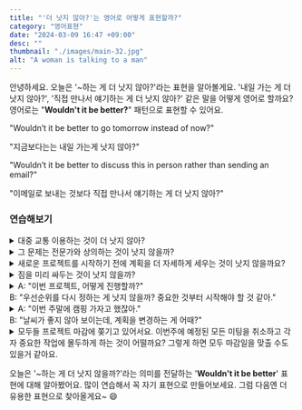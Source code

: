 ```yaml
---
title: "'더 낫지 않아?'는 영어로 어떻게 표현할까?"
category: "영어표현"
date: "2024-03-09 16:47 +09:00"
desc: ""
thumbnail: "./images/main-32.jpg"
alt: "A woman is talking to a man"
---
```


안녕하세요. 오늘은 '~하는 게 더 낫지 않아?'라는 표현을 알아볼게요. '내일 가는 게 더 낫지 않아?', '직접 만나서 얘기하는 게 더 낫지 않아?' 같은 말을 어떻게 영어로 할까요? 영어로는 "**Wouldn't it be better?**" 패턴으로 표현할 수 있어요.

"Wouldn’t it be better to go tomorrow instead of now?"

"지금보다는는 내일 가는게 낫지 않아?"

"Wouldn’t it be better to discuss this in person rather than sending an email?"

"이메일로 보내는 것보다 직접 만나서 얘기하는 게 더 낫지 않아?"

### 연습해보기

<details>
  <summary>대중 교통 이용하는 것이 더 낫지 않아?</summary>
  <span>Wouldn’t it be better to use public transportation</span>
</details>

<details>
  <summary>그 문제는 전문가와 상의하는 것이 낫지 않을까?</summary>
  <span>Wouldn’t it be better to consult an expert about that issue?</span>
</details>

<details>
  <summary>새로운 프로젝트를 시작하기 전에 계획을 더 자세하게 세우는 것이 낫지 않을까요?</summary>
<span>Wouldn’t it be better to make a more detailed plan before starting the new project?</span>
</details>

<details>
  <summary>짐을 미리 싸두는 것이 낫지 않을까?</summary>
  <span>Wouldn’t it be better to pack our bags in advance?</span>
</details>

<details>
  <summary>A: "이번 프로젝트, 어떻게 진행할까?"<br>B: "우선순위를 다시 정하는 게 낫지 않을까? 중요한 것부터 시작해야 할 것 같아."</summary>
<span>A: "How should we proceed with this project?"<br>B: "Wouldn’t it be better to reprioritize? I think we need to start with the most important tasks."</span>
</details>

<details>
  <summary>A: "이번 주말에 캠핑 가자고 했잖아."<br>B: "날씨가 좋지 않아 보이는데, 계획을 변경하는 게 어때?"</summary>
<span>A: "We said we’d go camping this weekend."<br>B: "The weather doesn’t look good. Wouldn’t it be better to change our plans?"</span>
</details>

<details>
  <summary>모두들 프로젝트 마감에 쫒기고 있어서요. 이번주에 예정된 모든 미팅을 취소하고 각자 중요한 작업에 몰두하게 하는 것이 어떨까요? 그렇게 하면 모두 마감일을 맞출 수도 있을거 같아요.</summary>
<span>Since everyone is rushed with the project deadline next week, wouldn’t it be better to cancel all the scheduled meetings this week and let everyone focus on their critical tasks? That way, we all might be able to meet the deadline."</span>
</details>

오늘은 '\~하는 게 더 낫지 않을까?'라는 의미를 전달하는 '**Wouldn't it be better**' 표현에 대해 알아봤어요. 많이 연습해서 꼭 자기 표현으로 만들어보세요. 그럼 다음엔 더 유용한 표현으로 찾아올게요~ 😄
